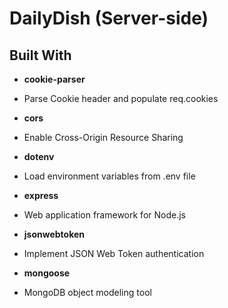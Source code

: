 # DailyDish (Server-side)

## Built With
* **cookie-parser**
 - Parse Cookie header and populate req.cookies
 
* **cors**
 - Enable Cross-Origin Resource Sharing
 
* **dotenv**
 - Load environment variables from .env file
 
* **express**
 - Web application framework for Node.js
 
* **jsonwebtoken**
 - Implement JSON Web Token authentication
 
* **mongoose**
 - MongoDB object modeling tool